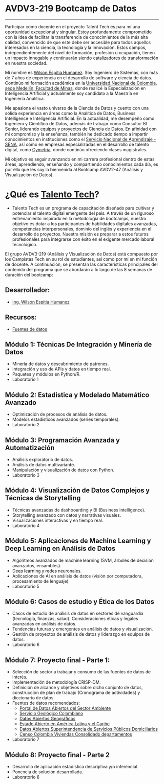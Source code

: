 # AVDV3-219 Bootcamp de Datos
---------------------------------------------------------------------------------

Participar como docente en el proyecto Talent Tech es para mí una oportunidad excepcional y singular. Estoy profundamente comprometido con la idea de facilitar la transferencia de conocimientos de la más alta calidad, convencido de que este debe ser accesible para todos aquellos interesados en la ciencia, la tecnología y la innovación. Estos campos, independientemente del nivel de formación, profesión u ocupación, tienen un impacto innegable y continuarán siendo catalizadores de transformación en nuestra sociedad.

Mi nombre es [Wilson Espitia Humanez](https://www.linkedin.com/in/wilsonespitia/). Soy Ingeniero de Sistemas, con más de 7 años de experiencia en el desarrollo de software y ciencia de datos. Continúo mi formación académica en la [Universidad Nacional de Colombia, sede Medellín, Facultad de Minas](https://minas.medellin.unal.edu.co/), donde realicé la Especialización en Inteligencia Artificial y actualmente soy candidato a la Maestría en Ingeniería Analítica.

Me apasiona el vasto universo de la Ciencia de Datos y cuento con una sólida experiencia en áreas como la Analítica de Datos, Business Intelligence e Inteligencia Artificial. En la actualidad, me desempeño como Ingeniero y Científico de Datos, además de trabajar como Consultor BI Senior, liderando equipos y proyectos de Ciencia de Datos. En afinidad con mi compromiso y la enseñanza, también he dedicado tiempo a impartir conocimientos en instituciones como el [Servicio Nacional de Aprendizaje -SENA](https://www.sena.edu.co/es-co/Paginas/default.aspx), así como en empresas especializadas en el desarrollo de talento digital, como [Cymetria](https://cymetria.com/), donde continúo ofreciendo clases magistrales.

Mi objetivo es seguir avanzando en mi carrera profesional dentro de estas áreas, aprendiendo, enseñando y compartiendo conocimientos cada día, es por ello que les soy la bienvenida al Bootcamp AVDV2-47 (Análisis y Visualización de Datos).

# ¿Qué es [Talento Tech](https://talentotech.gov.co/portal/)?
- Talento Tech es un programa de capacitación diseñado para cultivar y potenciar el talento digital emergente del país. A través de un riguroso entrenamiento inspirado en la metodología de bootcamps, nuestro objetivo es dotar a los participantes de habilidades digitales avanzadas, competencias interpersonales, dominio del inglés y experiencia en el desarrollo de proyectos. Nuestra misión es preparar a estos futuros profesionales para integrarse con éxito en el exigente mercado laboral tecnológico.

El grupo AVDV3-219 (Análisis y Visualización de Datos) está compuesto por los Campistas Tech en su rol de estudiantes, así como por mí en mi función de docente. A continuación, se presentan las características principales del contenido del programa que se abordarán a lo largo de las 8 semanas de duración del bootcamp:

## Desarrollador:
- [Ing. Wilson Espitia Humanez](https://www.linkedin.com/in/wilsonespitia/)

## Recursos:
- [Fuentes de datos](https://drive.google.com/drive/folders/1ti_Yhd47B2mOxC1ohcfCfoYvkRcS77YB)

## Módulo 1: Técnicas De Integración y Minería de Datos
-	Minería de datos y descubrimiento de patrones.
-	Integración y uso de APIs y datos en tiempo real.
-	Paquetes y módulos en Python/R.
-	Laboratorio 1

## Módulo 2: Estadística y Modelado Matemático Avanzado
- Optimización de procesos de análisis de datos.
- Modelos estadísticos avanzados (series temporales).
- Laboratorio 2

## Módulo 3: Programación Avanzada y Automatización
- Análisis exploratorio de datos.
- Análisis de datos multivariante.
- Manipulación y visualización de datos con Python.
- Laboratorio 3

## Módulo 4: Visualización de Datos Complejos y Técnicas de Storytelling
- Técnicas avanzadas de dashboarding y BI (Business Intelligence).
- Storytelling avanzado con datos y narrativas visuales.
- Visualizaciones interactivas y en tiempo real.
- Laboratorio 4

## Módulo 5: Aplicaciones de Machine Learning y Deep Learning en Análisis de Datos
- Algoritmos avanzados de machine learning (SVM, árboles de decisión avanzados, ensambles).
- Deep learning y redes neuronales.
- Aplicaciones de AI en análisis de datos (visión por computadora, procesamiento de lenguaje)
- Laboratorio 5

## Módulo 6: Casos de estudio y Ética de los Datos
- Casos de estudio de análisis de datos en sectores de vanguardia (tecnología, finanzas, salud). Consideraciones éticas y legales avanzadas en análisis de datos.
- Tendencias futuras y emergentes en análisis de datos y visualización.
- Gestión de proyectos de análisis de datos y liderazgo en equipos de datos.
- Laboratorio 6

## Módulo 7: Proyecto final - Parte 1:
- Selección de sector a trabajar y consumo de las fuentes de datos de interés.
- Implementación de metodología CRISP-DM.
- Definición de alcance y objetivos sobre dicho conjunto de datos, construcción de plan de trabajo (Cronograma de actividades) y diccionario de datos.
- Fuentes de datos recomendados:
    - [Portal de Datos Abiertos del Sector Ambiente](https://siac-datosabiertos-mads.hub.arcgis.com/)
    - [Servicio Geológico Colombiano](https://datos.sgc.gov.co/)
    - [Datos Abiertos Geográficos](https://datos.icde.gov.co/)
    - [Estado Abierto en América Latina y el Caribe](https://biblioguias.cepal.org/EstadoAbierto/herramientas/portales-de-informacion)
    - [Datos Abiertos Superintendencia de Servicios Públicos Domiciliarios](https://sui.superservicios.gov.co/Datos-abiertos)
    - [Censo Colombia Viviendas Consolidado departamentos](https://www.kaggle.com/code/hanstoquica/notebook-sociodemography-i2ds-dv/input)
- Laboratorio 7

## Módulo 8: Proyecto final - Parte 2
- Desarrollo de aplicación estadística descriptiva y/o inferencial.
- Ponencia de solución desarrollada.
- Laboratorio 8
